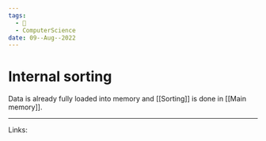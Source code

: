 ```yaml
---
tags:
  - 🌱
  - ComputerScience 
date: 09--Aug--2022
---
```


# Internal sorting

Data is already fully loaded into memory and [[Sorting]] is done in [[Main memory]].

---
Links: 